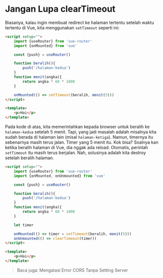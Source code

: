 # Jangan Lupa clearTimeout

Biasanya, kalau ingin membuat redirect ke halaman tertentu setelah waktu tertentu di Vue, kita menggunakan `setTimeout` seperti ini:

```html
<script setup="">
	import {useRouter} from 'vue-router'
	import {onMounted} from 'vue'

	const {push} = useRouter()

	function beralih(){
		push('/halaman-kedua')
	}
	function menit(angka){
		return angka * 60 * 1000
	}

	onMounted(() => setTimeout(beralih, menit(5)))
</script>

<template>
	<p>Hai</p>
</template>
```

Pada kode di atas, kita memerintahkan kepada browser untuk beralih ke `halaman-kedua` setelah 5 menit. Tapi, yang jadi masalah adalah misalnya kita sudah berada di halaman lain (misal `halaman-ketiga`). Namun, timernya itu sebenarnya masih terus jalan. Timer yang 5 menit itu. Kok bisa? Soalnya kan ketika beralih halaman di Vue, dia nggak ada reload. Otomatis, perintah `setTimeout` itu masih terus berjalan. Nah, solusinya adalah kita destroy setelah beralih halaman.

```html
<script setup="">
	import {useRouter} from 'vue-router'
	import {onMounted, onUnmounted} from 'vue'

	const {push} = useRouter()

	function beralih(){
		push('/halaman-kedua')
	}
	function menit(angka){
		return angka * 60 * 1000
	}

	let timer

	onMounted(() => timer = setTimeout(beralih, menit(5)))
	onUnmounted(() => clearTimeout(timer))
</script>

<template>
	<p>Hai</p>
</template>
```

> Baca juga: <router-link to='/post/no-cors'>Mengatasi Error CORS Tanpa Setting Server</router-link>